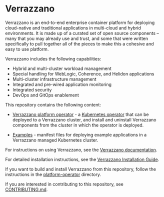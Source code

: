 # Verrazzano

Verrazzano is an end-to-end enterprise container platform for deploying cloud-native and traditional applications in multi-cloud and hybrid environments. It is made up of a curated set of open source components – many that you may already use and trust, and some that were written specifically to pull together all of the pieces to make this a cohesive and easy to use platform.

Verrazzano includes the following capabilities:

- Hybrid and multi-cluster workload management
- Special handling for WebLogic, Coherence, and Helidon applications
- Multi-cluster infrastructure management
- Integrated and pre-wired application monitoring
- Integrated security
- DevOps and GitOps enablement

This repository contains the following content:

  - [Verrazzano platform operator](./platform-operator) - a [Kubernetes operator](https://kubernetes.io/docs/concepts/extend-kubernetes/operator/) that can
    be deployed to a Verrazzano cluster, and install and uninstall Verrazzano components from the cluster in which the operator is deployed.

  - [Examples](./examples) - manifest files for deploying example applications in a Verrazzano managed Kubernetes cluster.

For instructions on using Verrazzano, see the [Verrazzano documentation](https://verrazzano.io/docs/).

For detailed installation instructions, see the [Verrazzano Installation Guide](https://verrazzano.io/docs/setup/install/installation/).

If you want to build and install Verrazzano from this repository, follow the instructions in the [platform-operator](./platform-operator) directory.

If you are interested in contributing to this repository, see [CONTRIBUTING.md](./CONTRIBUTING.md).
